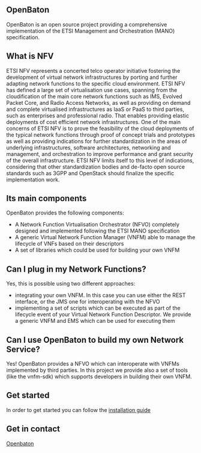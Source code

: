 ## OpenBaton
OpenBaton is an open source project providing a comprehensive implementation of the ETSI Management and Orchestration (MANO) specification. 

## What is NFV  
ETSI NFV represents a concerted telco operator initiative fostering the development of virtual network infrastructures by porting and further adapting network functions to the specific cloud environment. 
ETSI NFV has defined a large set of virtualisation use cases, spanning from the cloudification of the main core network functions such as IMS, Evolved Packet Core, and Radio Access Networks, as well as providing on demand and complete virtualised infrastructures as IaaS or PaaS to third parties, such as enterprises and professional radio. 
That enables providing elastic deployments of cost efficient network infrastructures.
One of the main concerns of ETSI NFV is to prove the feasibility of the cloud deployments of the typical network functions through proof of concept trials and prototypes as well as providing indications for further standardization in the areas of underlying infrastructures, software architectures, networking and management, and orchestration to improve performance and grant security of the overall infrastructure.
ETSI NFV limits itself to this level of indications, considering that other standardization bodies and de-facto open source standards such as 3GPP and OpenStack should finalize the specific implementation work. 

## Its main components
OpenBaton provides the following components: 
* A Network Function Virtualisation Orchestrator (NFVO) completely designed and implemented following the ETSI MANO specification
* A generic Virtual Network Function Manager (VNFM) able to manage the lifecycle of VNFs based on their descriptors
* A set of libraries which could be used for building your own VNFM

## Can I plug in my Network Functions?
Yes, this is possible using two different approaches:
* integrating your own VNFM. In this case you can use either the REST interface, or the JMS one for interoperating with the NFVO
* implementing a set of scripts which can be executed as part of the lifecycle event of your Virtual Network Function Descriptor. We provide a generic VNFM and EMS which can be used for executing them

## Can I use OpenBaton to build my own Network Service?
Yes! OpenBaton provides a NFVO which can interoperate with VNFMs implemented by third parties. In this project we provide also a set of tools (like the vnfm-sdk) which supports developers in building their own VNFM. 

## Get started 
In order to get started you can follow the [installation guide][install-guide]

## Get in contact 
[Openbaton][openbaton]

[install-guide]:install
[openbaton]:http://www.open-baton.org
